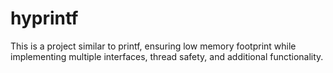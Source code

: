 # hyprintf
This is a project similar to printf, ensuring low memory footprint while implementing multiple interfaces, thread safety, and additional functionality.
